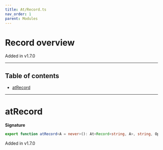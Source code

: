 ```yaml
---
title: At/Record.ts
nav_order: 1
parent: Modules
---
```


# Record overview

Added in v1.7.0

---

<h2 class="text-delta">Table of contents</h2>

- [atRecord](#atrecord)

---

# atRecord

**Signature**

```ts
export function atRecord<A = never>(): At<Record<string, A>, string, Option<A>> { ... }
```

Added in v1.7.0
